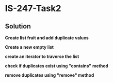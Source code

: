 # IS-247-Task2
## Solution

**Create list fruit and add duplicate values**

**Create a new empty list**

**create an iterator to traverse the list**

**check if duplicates exist using "contains" method**

**remove duplicates using "remove" method**


